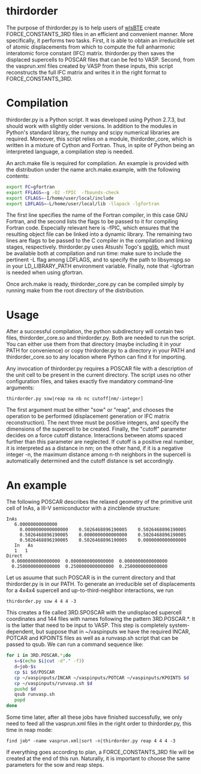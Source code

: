 # thirdorder #

The purpose of thirdorder.py is to help users of [wlsBTE](https://bitbucket.org/sousaw/wlsBTE/) create FORCE\_CONSTANTS\_3RD files in an efficient and convenient manner. More specifically, it performs two tasks. First, it is able to obtain an irreducible  set of atomic displacements from which to compute the full anharmonic interatomic force constant (IFC) matrix. thirdorder.py then saves the displaced supercells to POSCAR files that can be fed to VASP. Second, from the vasprun.xml files created by VASP from these inputs, this script reconstructs the full IFC matrix and writes it in the right format to FORCE\_CONSTANTS\_3RD.

# Compilation #

thirdorder.py is a Python script. It was developed using Python 2.7.3, but should work with slightly older versions. In addition to the modules in Python's standard library, the numpy and scipy numerical libraries are required. Moreover, this script relies on a module, thirdorder\_core, which is written in a mixture of Cython and Fortran. Thus, in spite of Python being an interpreted language, a compilation step is needed.

An arch.make file is required for compilation. An example is provided with the distribution under the name arch.make.example, with the following contents:

```bash
export FC=gfortran
export FFLAGS=-g -O2 -fPIC  -fbounds-check 
export CFLAGS=-I/home/user/local/include
export LDFLAGS=-L/home/user/local/lib -llapack -lgfortran
```

The first line specifies the name of the Fortran compiler, in this case GNU Fortran, and the second lists the flags to be passed to it for compiling Fortran code. Especially relevant here is -fPIC, which ensures that the resulting object file can be linked into a dynamic library. The remaining two lines are flags to be passed to the C compiler in the compilation and linking stages, respectively. thirdorder.py uses Atsushi Togo's [spglib](http://spglib.sourceforge.net/), which must be available both at compilation and run time: make sure to include the pertinent -L flag among LDFLAGS, and to specify the path to libsymspg.so in your LD\_LIBRARY\_PATH environment variable. Finally, note that -lgfortran is needed when using gfortran.

Once arch.make is ready, thirdorder\_core.py can be compiled simply by running make from the root directory of the distribution.

# Usage #

After a successful compilation, the python subdirectory will contain two files, thirdorder\_core.so and thirdorder.py. Both are needed to run the script. You can either use them from that directory (maybe including it in your PATH for convenience) or copy thirdorder.py to a directory in your PATH and thirdorder\_core.so to any location where Python can find it for importing.

Any invocation of thirdorder.py requires a POSCAR file with a description of the unit cell to be present in the current directory. The script uses no other configuration files, and takes exactly five mandatory command-line arguments:

```
thirdorder.py sow|reap na nb nc cutoff[nm/-integer]
```

The first argument must be either "sow" or "reap", and chooses the operation to be performed (displacement generation or IFC matrix reconstruction). The next three must be positive integers, and specify the dimensions of the supercell to be created. Finally, the "cutoff" parameter decides on a force cutoff distance. Interactions between atoms spaced further than this parameter are neglected. If cutoff is a positive real number, it is interpreted as a distance in nm; on the other hand, if it is a negative integer -n, the maximum distance among n-th neighbors in the supercell is automatically determined and the cutoff distance is set accordingly.

# An example #

The following POSCAR describes the relaxed geometry of the primitive unit cell of InAs, a III-V semiconductor with a zincblende structure:

```
InAs
   6.00000000000000
     0.0000000000000000    0.5026468896190005    0.5026468896190005
     0.5026468896190005    0.0000000000000000    0.5026468896190005
     0.5026468896190005    0.5026468896190005    0.0000000000000000
   In   As
   1   1
Direct
  0.0000000000000000  0.0000000000000000  0.0000000000000000
  0.2500000000000000  0.2500000000000000  0.2500000000000000
```

Let us asuume that such POSCAR is in the current directory and that thirdorder.py is in our PATH. To generate an irreducible set of displacements for a 4x4x4 supercell and up-to-third-neighbor interactions, we run

```
thirdorder.py sow 4 4 4 -3
```

This creates a file called 3RD.SPOSCAR with the undisplaced supercell coordinates and 144 files with names following the pattern 3RD.POSCAR.*. It is the latter that need to be input to VASP. This step is completely system-dependent, but suppose that in ~/vaspinputs we have the required INCAR, POTCAR and KPOINTS files as well as a runvasp.sh script that can be passed to qsub. We can run a command sequence like:

```bash
for i in 3RD.POSCAR.*;do
   s=$(echo $i|cut -d"." -f3)
   d=job-$s
   cp $i $d/POSCAR
   cp ~/vaspinputs/INCAR ~/vaspinputs/POTCAR ~/vaspinputs/KPOINTS $d
   cp ~/vaspinputs/runvasp.sh $d
   pushd $d
   qsub runvasp.sh
   popd
done
```

Some time later, after all these jobs have finished successfully, we only need to feed all the vasprun.xml files in the right order to thirdorder.py, this time in reap mode:

```
find job* -name vasprun.xml|sort -n|thirdorder.py reap 4 4 4 -3
```

If everything goes according to plan, a FORCE\_CONSTANTS\_3RD file will be created at the end of this run. Naturally, it is important to choose the same parameters for the sow and reap steps.
